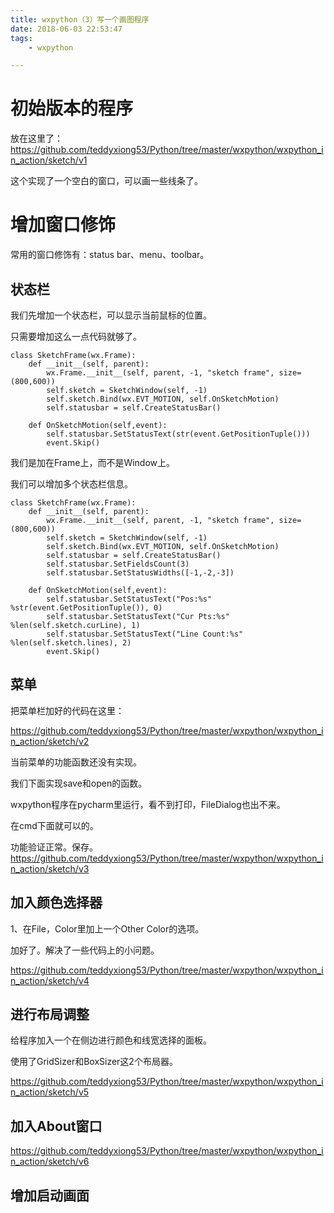 ```yaml
---
title: wxpython（3）写一个画图程序
date: 2018-06-03 22:53:47
tags:
	- wxpython

---
```




# 初始版本的程序

放在这里了：https://github.com/teddyxiong53/Python/tree/master/wxpython/wxpython_in_action/sketch/v1

这个实现了一个空白的窗口，可以画一些线条了。



# 增加窗口修饰

常用的窗口修饰有：status bar、menu、toolbar。

## 状态栏

我们先增加一个状态栏，可以显示当前鼠标的位置。

只需要增加这么一点代码就够了。

```
class SketchFrame(wx.Frame):
    def __init__(self, parent):
        wx.Frame.__init__(self, parent, -1, "sketch frame", size=(800,600))
        self.sketch = SketchWindow(self, -1)
        self.sketch.Bind(wx.EVT_MOTION, self.OnSketchMotion)
        self.statusbar = self.CreateStatusBar()

    def OnSketchMotion(self,event):
        self.statusbar.SetStatusText(str(event.GetPositionTuple()))
        event.Skip()
```

我们是加在Frame上，而不是Window上。

我们可以增加多个状态栏信息。

```
class SketchFrame(wx.Frame):
    def __init__(self, parent):
        wx.Frame.__init__(self, parent, -1, "sketch frame", size=(800,600))
        self.sketch = SketchWindow(self, -1)
        self.sketch.Bind(wx.EVT_MOTION, self.OnSketchMotion)
        self.statusbar = self.CreateStatusBar()
        self.statusbar.SetFieldsCount(3)
        self.statusbar.SetStatusWidths([-1,-2,-3])

    def OnSketchMotion(self,event):
        self.statusbar.SetStatusText("Pos:%s" %str(event.GetPositionTuple()), 0)
        self.statusbar.SetStatusText("Cur Pts:%s" %len(self.sketch.curLine), 1)
        self.statusbar.SetStatusText("Line Count:%s" %len(self.sketch.lines), 2)
        event.Skip()
```

## 菜单

把菜单栏加好的代码在这里：

https://github.com/teddyxiong53/Python/tree/master/wxpython/wxpython_in_action/sketch/v2



当前菜单的功能函数还没有实现。

我们下面实现save和open的函数。



wxpython程序在pycharm里运行，看不到打印，FileDialog也出不来。

在cmd下面就可以的。

功能验证正常。保存。https://github.com/teddyxiong53/Python/tree/master/wxpython/wxpython_in_action/sketch/v3

## 加入颜色选择器

1、在File，Color里加上一个Other Color的选项。



加好了。解决了一些代码上的小问题。

https://github.com/teddyxiong53/Python/tree/master/wxpython/wxpython_in_action/sketch/v4



## 进行布局调整

给程序加入一个在侧边进行颜色和线宽选择的面板。

使用了GridSizer和BoxSizer这2个布局器。

https://github.com/teddyxiong53/Python/tree/master/wxpython/wxpython_in_action/sketch/v5



## 加入About窗口

https://github.com/teddyxiong53/Python/tree/master/wxpython/wxpython_in_action/sketch/v6

## 增加启动画面

